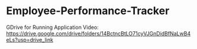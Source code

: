 # Employee-Performance-Tracker

GDrive for Running Application Video: https://drive.google.com/drive/folders/14BctncBtLO71cyVJGnDidBfNaLwB4eLs?usp=drive_link
